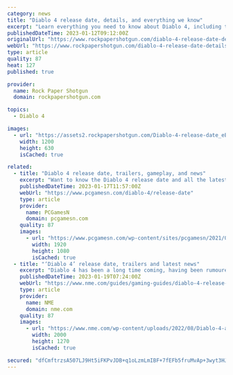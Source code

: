 ```yaml
---
category: news
title: "Diablo 4 release date, details, and everything we know"
excerpt: "Learn everything you need to know about Diablo 4, including the release date, gameplay details, info on classes and skills, latest news, and more!"
publishedDateTime: 2023-01-12T09:12:00Z
originalUrl: "https://www.rockpapershotgun.com/diablo-4-release-date-details-everything-we-know"
webUrl: "https://www.rockpapershotgun.com/diablo-4-release-date-details-everything-we-know"
type: article
quality: 87
heat: 127
published: true

provider:
  name: Rock Paper Shotgun
  domain: rockpapershotgun.com

topics:
  - Diablo 4

images:
  - url: "https://assets2.rockpapershotgun.com/Diablo-4-release-date_eEGbuoc.jpg/BROK/thumbnail/1200x630/Diablo-4-release-date_eEGbuoc.jpg"
    width: 1200
    height: 630
    isCached: true

related:
  - title: "Diablo 4 release date, trailers, gameplay, and news"
    excerpt: "Want to know the Diablo 4 release date and all the latest news? The upcoming entry in the demon-slaying action RPG series has many teasers and trailers. They showcase the various classes we can ..."
    publishedDateTime: 2023-01-17T11:57:00Z
    webUrl: "https://www.pcgamesn.com/diablo-4/release-date"
    type: article
    provider:
      name: PCGamesN
      domain: pcgamesn.com
    quality: 87
    images:
      - url: "https://www.pcgamesn.com/wp-content/sites/pcgamesn/2021/07/diablo-4-release-date.jpg"
        width: 1920
        height: 1080
        isCached: true
  - title: "‘Diablo 4’ release date, trailers and latest news"
    excerpt: "Diablo 4 has been a long time coming, having been rumoured for many years before being announced. It looks set to be a return to form for the series, and appears to be much more akin to the first ..."
    publishedDateTime: 2023-01-19T07:24:00Z
    webUrl: "https://www.nme.com/guides/gaming-guides/diablo-4-release-date-trailers-gameplay-3383717"
    type: article
    provider:
      name: NME
      domain: nme.com
    quality: 87
    images:
      - url: "https://www.nme.com/wp-content/uploads/2022/08/Diablo-4-artwork.jpg"
        width: 2000
        height: 1270
        isCached: true

secured: "dfCmftrzsA507LJ9Ht5iFKPvJDB+q1oLzmLmIBF+7fEFb5fruMvAp+3wyt3HJv9/4ajsHVMDEuQvq30gVl0iw0PVUcst4flXtTHTaICmOTo60eV9hXGNLPic27Fv7SGVO0guLK7F6NlPA3CGnHsq7k9FgRV+cNeqFORNMZ5/3ZeiqQ10gDTVWA93GhnZsM9xrgdcYnFcAXw/bsJV8domA0smm5TkFXP8GN5NF80tbaQd7T2V4zYIapfovA/V9X7ku6z4rG3RVxpPSz7woUGpITrok+JNPDujohFuLsvo4UdwKgHCdbUun0u8L6bdYjobcLtFSq1xSGtfn1imQyLqPVv2glrIZ/991dpH8sGsTR0=;r/msIJBnV3bO+kEmAkiIpw=="
---
```


